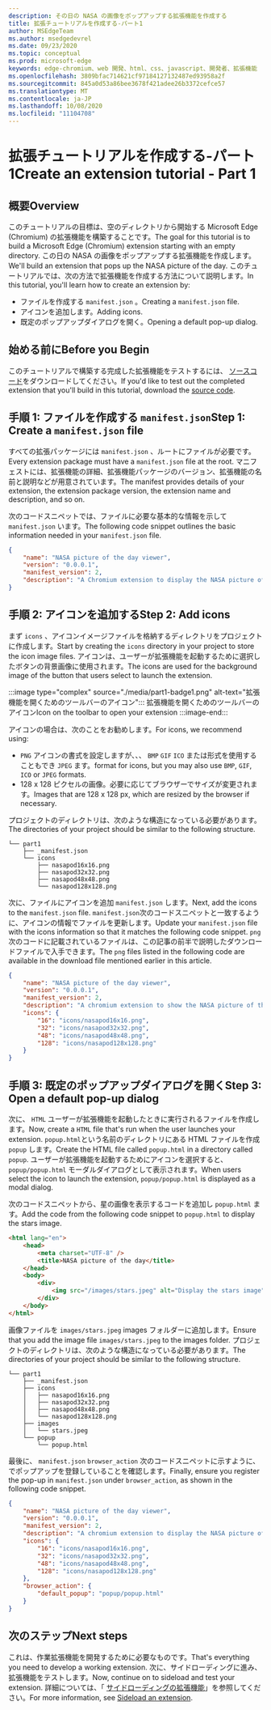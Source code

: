 ```yaml
---
description: その日の NASA の画像をポップアップする拡張機能を作成する
title: 拡張チュートリアルを作成する-パート1
author: MSEdgeTeam
ms.author: msedgedevrel
ms.date: 09/23/2020
ms.topic: conceptual
ms.prod: microsoft-edge
keywords: edge-chromium、web 開発、html、css、javascript、開発者、拡張機能
ms.openlocfilehash: 3809bfac714621cf97184127132487ed93958a2f
ms.sourcegitcommit: 845a0d53a86bee3678f421adee26b3372cefce57
ms.translationtype: MT
ms.contentlocale: ja-JP
ms.lasthandoff: 10/08/2020
ms.locfileid: "11104708"
---
```

# <span data-ttu-id="31a9c-104">拡張チュートリアルを作成する-パート1</span><span class="sxs-lookup"><span data-stu-id="31a9c-104">Create an extension tutorial - Part 1</span></span>  

## <span data-ttu-id="31a9c-105">概要</span><span class="sxs-lookup"><span data-stu-id="31a9c-105">Overview</span></span>  

<span data-ttu-id="31a9c-106">このチュートリアルの目標は、空のディレクトリから開始する Microsoft Edge (Chromium) の拡張機能を構築することです。</span><span class="sxs-lookup"><span data-stu-id="31a9c-106">The goal for this tutorial is to build a Microsoft Edge (Chromium) extension starting with an empty directory.</span></span> <span data-ttu-id="31a9c-107">この日の NASA の画像をポップアップする拡張機能を作成します。</span><span class="sxs-lookup"><span data-stu-id="31a9c-107">We'll build an extension that pops up the NASA picture of the day.</span></span> <span data-ttu-id="31a9c-108">このチュートリアルでは、次の方法で拡張機能を作成する方法について説明します。</span><span class="sxs-lookup"><span data-stu-id="31a9c-108">In this tutorial, you'll learn how to create an extension by:</span></span>

*   <span data-ttu-id="31a9c-109">ファイルを作成する `manifest.json` 。</span><span class="sxs-lookup"><span data-stu-id="31a9c-109">Creating a `manifest.json` file.</span></span>  
*   <span data-ttu-id="31a9c-110">アイコンを追加します。</span><span class="sxs-lookup"><span data-stu-id="31a9c-110">Adding icons.</span></span>  
*   <span data-ttu-id="31a9c-111">既定のポップアップダイアログを開く。</span><span class="sxs-lookup"><span data-stu-id="31a9c-111">Opening a default pop-up dialog.</span></span>  

## <span data-ttu-id="31a9c-112">始める前に</span><span class="sxs-lookup"><span data-stu-id="31a9c-112">Before you Begin</span></span>

<span data-ttu-id="31a9c-113">このチュートリアルで構築する完成した拡張機能をテストするには、 [ソースコード][ArchiveExtensionGettingStartedPart1]をダウンロードしてください。</span><span class="sxs-lookup"><span data-stu-id="31a9c-113">If you'd like to test out the completed extension that you'll build in this tutorial, download the [source code][ArchiveExtensionGettingStartedPart1].</span></span>  

## <span data-ttu-id="31a9c-114">手順 1: ファイルを作成する `manifest.json`</span><span class="sxs-lookup"><span data-stu-id="31a9c-114">Step 1: Create a `manifest.json` file</span></span>

<span data-ttu-id="31a9c-115">すべての拡張パッケージには `manifest.json` 、ルートにファイルが必要です。</span><span class="sxs-lookup"><span data-stu-id="31a9c-115">Every extension package must have a `manifest.json` file at the root.</span></span>  <span data-ttu-id="31a9c-116">マニフェストには、拡張機能の詳細、拡張機能パッケージのバージョン、拡張機能の名前と説明などが用意されています。</span><span class="sxs-lookup"><span data-stu-id="31a9c-116">The manifest provides details of your extension, the extension package version, the extension name and description, and so on.</span></span>  

<span data-ttu-id="31a9c-117">次のコードスニペットでは、ファイルに必要な基本的な情報を示して `manifest.json` います。</span><span class="sxs-lookup"><span data-stu-id="31a9c-117">The following code snippet outlines the basic information needed in your `manifest.json` file.</span></span>  

```json
{
    "name": "NASA picture of the day viewer",
    "version": "0.0.0.1",
    "manifest_version": 2,
    "description": "A Chromium extension to display the NASA picture of the day."
}
```  

## <span data-ttu-id="31a9c-118">手順 2: アイコンを追加する</span><span class="sxs-lookup"><span data-stu-id="31a9c-118">Step 2: Add icons</span></span>  

<span data-ttu-id="31a9c-119">まず `icons` 、アイコンイメージファイルを格納するディレクトリをプロジェクトに作成します。</span><span class="sxs-lookup"><span data-stu-id="31a9c-119">Start by creating the `icons` directory in your project to store the icon image files.</span></span>  <span data-ttu-id="31a9c-120">アイコンは、ユーザーが拡張機能を起動するために選択したボタンの背景画像に使用されます。</span><span class="sxs-lookup"><span data-stu-id="31a9c-120">The icons are used for the background image of the button that users select to launch the extension.</span></span>  

:::image type="complex" source="./media/part1-badge1.png" alt-text="拡張機能を開くためのツールバーのアイコン":::
   <span data-ttu-id="31a9c-122">拡張機能を開くためのツールバーのアイコン</span><span class="sxs-lookup"><span data-stu-id="31a9c-122">Icon on the toolbar to open your extension</span></span>
:::image-end:::

<span data-ttu-id="31a9c-123">アイコンの場合は、次のことをお勧めします。</span><span class="sxs-lookup"><span data-stu-id="31a9c-123">For icons, we recommend using:</span></span> 
*   `PNG` <span data-ttu-id="31a9c-124">アイコンの書式を設定しますが、、、 `BMP` `GIF` `ICO` または形式を使用することもでき `JPEG` ます。</span><span class="sxs-lookup"><span data-stu-id="31a9c-124">format for icons, but you may also use `BMP`, `GIF`, `ICO` or `JPEG` formats.</span></span>  
*   <span data-ttu-id="31a9c-125">128 x 128 ピクセルの画像。必要に応じてブラウザーでサイズが変更されます。</span><span class="sxs-lookup"><span data-stu-id="31a9c-125">Images that are 128 x 128 px, which are resized by the browser if necessary.</span></span>  

<span data-ttu-id="31a9c-126">プロジェクトのディレクトリは、次のような構造になっている必要があります。</span><span class="sxs-lookup"><span data-stu-id="31a9c-126">The directories of your project should be similar to the following structure.</span></span>   

```shell
└── part1
    ├── _manifest.json
    └── icons
        ├── nasapod16x16.png
        ├── nasapod32x32.png
        ├── nasapod48x48.png
        └── nasapod128x128.png
```  

<span data-ttu-id="31a9c-127">次に、ファイルにアイコンを追加 `manifest.json` します。</span><span class="sxs-lookup"><span data-stu-id="31a9c-127">Next, add the icons to the `manifest.json` file.</span></span> <span data-ttu-id="31a9c-128">`manifest.json`次のコードスニペットと一致するように、アイコンの情報でファイルを更新します。</span><span class="sxs-lookup"><span data-stu-id="31a9c-128">Update your `manifest.json` file with the icons information so that it matches the following code snippet.</span></span> <span data-ttu-id="31a9c-129">`png`次のコードに記載されているファイルは、この記事の前半で説明したダウンロードファイルで入手できます。</span><span class="sxs-lookup"><span data-stu-id="31a9c-129">The `png` files listed in the following code are available in the download file mentioned earlier in this article.</span></span>  

```json
{
    "name": "NASA picture of the day viewer",
    "version": "0.0.0.1",
    "manifest_version": 2,
    "description": "A chromium extension to show the NASA picture of the day.",
    "icons": {
        "16": "icons/nasapod16x16.png",
        "32": "icons/nasapod32x32.png",
        "48": "icons/nasapod48x48.png",
        "128": "icons/nasapod128x128.png"
    }
}
```  

## <span data-ttu-id="31a9c-130">手順 3: 既定のポップアップダイアログを開く</span><span class="sxs-lookup"><span data-stu-id="31a9c-130">Step 3: Open a default pop-up dialog</span></span>  

<span data-ttu-id="31a9c-131">次に、 `HTML` ユーザーが拡張機能を起動したときに実行されるファイルを作成します。</span><span class="sxs-lookup"><span data-stu-id="31a9c-131">Now, create a `HTML` file that's run when the user launches your extension.</span></span>  <span data-ttu-id="31a9c-132">`popup.html`という名前のディレクトリにある HTML ファイルを作成 `popup` します。</span><span class="sxs-lookup"><span data-stu-id="31a9c-132">Create the HTML file called `popup.html` in a directory called `popup`.</span></span>  <span data-ttu-id="31a9c-133">ユーザーが拡張機能を起動するためにアイコンを選択すると、 `popup/popup.html` モーダルダイアログとして表示されます。</span><span class="sxs-lookup"><span data-stu-id="31a9c-133">When users select the icon to launch the extension, `popup/popup.html` is displayed as a modal dialog.</span></span>  

<span data-ttu-id="31a9c-134">次のコードスニペットから、星の画像を表示するコードを追加し `popup.html` ます。</span><span class="sxs-lookup"><span data-stu-id="31a9c-134">Add the code from the following code snippet to `popup.html` to display the stars image.</span></span>  

```html
<html lang="en">
    <head>
        <meta charset="UTF-8" />
        <title>NASA picture of the day</title>
    </head>
    <body>
        <div>
            <img src="/images/stars.jpeg" alt="Display the stars image" />
        </div>
    </body>
</html>
```  

<span data-ttu-id="31a9c-135">画像ファイルを `images/stars.jpeg` images フォルダーに追加します。</span><span class="sxs-lookup"><span data-stu-id="31a9c-135">Ensure that you add the image file `images/stars.jpeg` to the images folder.</span></span>  <span data-ttu-id="31a9c-136">プロジェクトのディレクトリは、次のような構造になっている必要があります。</span><span class="sxs-lookup"><span data-stu-id="31a9c-136">The directories of your project should be similar to the following structure.</span></span>   

```shell
└── part1
    ├── _manifest.json
    ├── icons
    │   ├── nasapod16x16.png
    │   ├── nasapod32x32.png
    │   ├── nasapod48x48.png
    │   └── nasapod128x128.png
    ├── images
    │   └── stars.jpeg
    └── popup
        └── popup.html
```  

<span data-ttu-id="31a9c-137">最後に、 `manifest.json` `browser_action` 次のコードスニペットに示すように、でポップアップを登録していることを確認します。</span><span class="sxs-lookup"><span data-stu-id="31a9c-137">Finally, ensure you register the pop-up in `manifest.json` under `browser_action`, as shown in the following code snippet.</span></span>  

```json
{
    "name": "NASA picture of the day viewer",
    "version": "0.0.0.1",
    "manifest_version": 2,
    "description": "A chromium extension to display the NASA picture of the day.",
    "icons": {
        "16": "icons/nasapod16x16.png",
        "32": "icons/nasapod32x32.png",
        "48": "icons/nasapod48x48.png",
        "128": "icons/nasapod128x128.png"
    },
    "browser_action": {
        "default_popup": "popup/popup.html"
    }
}
```  

## <span data-ttu-id="31a9c-138">次のステップ</span><span class="sxs-lookup"><span data-stu-id="31a9c-138">Next steps</span></span>
<span data-ttu-id="31a9c-139">これは、作業拡張機能を開発するために必要なものです。</span><span class="sxs-lookup"><span data-stu-id="31a9c-139">That's everything you need to develop a working extension.</span></span> <span data-ttu-id="31a9c-140">次に、サイドローディングに進み、拡張機能をテストします。</span><span class="sxs-lookup"><span data-stu-id="31a9c-140">Now, continue on to sideload and test your extension.</span></span> <span data-ttu-id="31a9c-141">詳細については、「 [サイドローディングの拡張機能][TestExtensionSideload]」を参照してください。</span><span class="sxs-lookup"><span data-stu-id="31a9c-141">For more information, see [Sideload an extension][TestExtensionSideload].</span></span>  


<!-- image links -->  

<!--[ImagePart1Heirarchy]: ./media/part1-heirarchy.png "Directory Structure"  -->  
<!--[ImagePart1Badge1]: ./media/part1-badge1.png "Toolbar Badge Icon"  -->  
<!--[ImagePart1Heirarchy1]: ./media/part1-heirarchy1.png "Directory Structure for Extension"  -->  
<!--[ImagePart1Threedots]: ./media/part1-threedots.png "Choose Extensions"  -->  
<!--[ImagePart1DevelopermodeToggle]: ./media/part1-developermode-toggle.png "Enable Developer Mode"  -->  
<!--[ImagePart1InstalledExtension]: ./media/part1-installed-extension.png "Installed Extensions"  -->  

<!-- links -->  

[ArchiveExtensionGettingStartedPart1]: https://github.com/MicrosoftEdge/MicrosoftEdge-Extensions-Demos/tree/master/extension-getting-started-part1/part1 "完成した拡張パッケージソース |Microsoft ドキュメント"

[TestExtensionSideload]: ./extension-sideloading.md "拡張機能をテストする (サイドローディング) |Microsoft ドキュメント"
